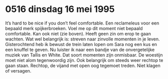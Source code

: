 # 0516 dinsdag 16 mei 1995
It’s hard to be nice if you don’t feel comfortable. Een reclameleus voor een bepaald merk spijkerbroeken. Voel me op dit moment niet bepaald comfortable. Kan ook niet (zie boven). Heeft geen zin om erop te gaan wachten. Wat wel belangrijk is: streven naar zinvolle momenten in je leven. Gisterochtend heb ik bewust de trein laten lopen om Sara nog een kus en een knuffel te geven. Nu luister ik naar een bandje van de onvergetelijke muziek van Tallis en White. Dat soort momenten zijn onmisbaar. De woestijn moet niet alom tegenwoordig zijn. Ook belangrijk om steeds weer rechtop te gaan staan. Rechtop, de vijand met open oog tegemoet treden. Niet klagen of versagen.